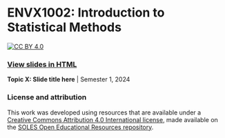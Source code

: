 # ENVX1002: Introduction to Statistical Methods

[![CC BY 4.0][cc-by-shield]][cc-by]

### [View slides in HTML](https://envx-resources.github.io/ENVX1002-Lecture-Template/#/title-slide)

**Topic X: Slide title here** | Semester 1, 2024

### License and attribution

This work was developed using resources that are available under a [Creative Commons Attribution 4.0 International license][cc-by], made available on the [SOLES Open Educational Resources repository][soles-oer].

[cc-by]: http://creativecommons.org/licenses/by/4.0/
[cc-by-shield]: https://img.shields.io/badge/License-CC%20BY%204.0-lightgrey.svg
[soles-oer]: https://github.com/usyd-soles-edu
